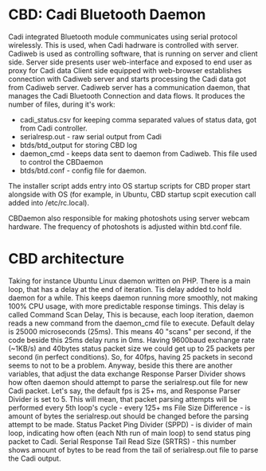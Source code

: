 CBD: Cadi Bluetooth Daemon
=============

Cadi integrated Bluetooth module communicates using serial protocol wirelessly.
This is used, when Cadi hadrware is controlled with server.
Cadiweb is used as controlling software, that is running on server and client side.
Server side presents user web-interface and exposed to end user as proxy for Cadi data
Client side equipped with web-browser establishes connection with Cadiweb server and starts processing the Cadi data got from Cadiweb server.
Cadiweb server has a communication daemon, that manages the Cadi Bluetooth Connection and data flows.
It produces the number of files, during it's work:
- cadi_status.csv for keeping comma separated values of status data, got from Cadi controller.
- serialresp.out - raw serial output from Cadi
- btds/btd_output for storing CBD log
- daemon_cmd - keeps data sent to daemon from Cadiweb. This file used to control the CBDaemon
- btds/btd.conf - config file for daemon.

The installer script adds entry into OS startup scripts for CBD proper start alongside with OS (for example, in Ubuntu, CBD startup scpit execution call added into /etc/rc.local).

CBDaemon also responsible for making photoshots using server webcam hardware.
The frequency of photoshots is adjusted within btd.conf file.

CBD architecture
============
Taking for instance Ubuntu Linux daemon written on PHP.
There is a main loop, that has a delay at the end of iteration. Tis delay added to hold daemon for a while. This keeps daemon running more smoothly, not making 100% CPU usage, with more predictable response timings.
This delay is called Command Scan Delay, This is because, each loop iteration, daemon reads a new command from the daemon_cmd file to execute. Default delay is 25000 microseconds (25ms).
This means 40 "scans" per second, if the code beside this 25ms delay runs in 0ms.
Having 9600baud exchange rate (~1KB/s) and 40bytes status packet size we could get up to 25 packets per second (in perfect conditions).
So, for 40fps, having 25 packets in second seems to not to be a problem.
Anyway, beside this there are another variables, that adjust the data exchange
Response Parser Divider shows how often daemon should attempt to parse the serialresp.out file for new Cadi packet. Let's say, the default fps is 25+ ms, and Response Parser Divider is set to 5. This will mean, that packet parsing attempts will be performed every 5th loop's cycle - every 125+ ms
File Size Difference - is amount of bytes the serialresp.out should be changed before the parsing attempt to be made.
Status Packet Ping Divider (SPPD) - is divider of main loop, indicating how often (each Nth run of main loop) to send status ping packet to Cadi.
Serial Response Tail Read Size (SRTRS) - this number shows amount of bytes to be read from the tail of serialresp.out file to parse the Cadi output.


